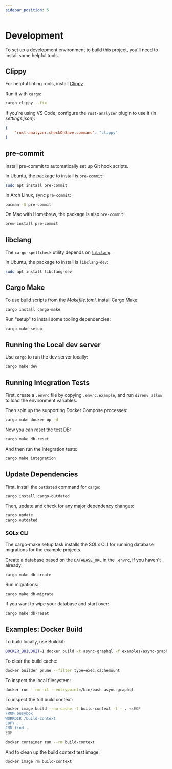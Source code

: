 ```yaml
---
sidebar_position: 5
---
```


# Development

To set up a development environment to build this project, you'll need to install some helpful tools.

## Clippy

For helpful linting rools, install [Clippy](https://github.com/rust-lang/rust-clippy)

Run it with `cargo`:

```sh
cargo clippy --fix
```

If you're using VS Code, configure the `rust-analyzer` plugin to use it (in _settings.json_):

```json
{
    "rust-analyzer.checkOnSave.command": "clippy"
}
```

## pre-commit

Install pre-commit to automatically set up Git hook scripts.

In Ubuntu, the package to install is `pre-commit`:

```sh
sudo apt install pre-commit
```

In Arch Linux, sync `pre-commit`:

```sh
pacman -S pre-commit
```

On Mac with Homebrew, the package is also `pre-commit`:

```sh
brew install pre-commit
```

## libclang

The `cargo-spellcheck` utility depends on [`libclang`](https://clang.llvm.org/doxygen/group__CINDEX.html).

In Ubuntu, the package to install is `libclang-dev`:

```sh
sudo apt install libclang-dev
```

## Cargo Make

To use build scripts from the _Makefile.toml_, install Cargo Make:

```sh
cargo install cargo-make
```

Run "setup" to install some tooling dependencies:

```sh
cargo make setup
```

## Running the Local dev server

Use `cargo` to run the dev server locally:

```sh
cargo make dev
```

## Running Integration Tests

First, create a `.envrc` file by copying `.envrc.example`, and run `direnv allow` to load the environment variables.

Then spin up the supporting Docker Compose processes:

```sh
cargo make docker up -d
```

Now you can reset the test DB:

```sh
cargo make db-reset
```

And then run the integration tests:

```sh
cargo make integration
```

## Update Dependencies

First, install the `outdated` command for `cargo`:

```sh
cargo install cargo-outdated
```

Then, update and check for any major dependency changes:

```sh
cargo update
cargo outdated
```

### SQLx CLI

The cargo-make setup task installs the SQLx CLI for running database migrations for the example projects.

Create a database based on the `DATABASE_URL` in the `.envrc`, if you haven't already:

```sh
cargo make db-create
```

Run migrations:

```sh
cargo make db-migrate
```

If you want to wipe your database and start over:

```sh
cargo make db-reset
```

## Examples: Docker Build

To build locally, use Buildkit:

```sh
DOCKER_BUILDKIT=1 docker build -t async-graphql -f examples/async-graphql/Dockerfile .
```

To clear the build cache:

```sh
docker builder prune --filter type=exec.cachemount
```

To inspect the local filesystem:

```sh
docker run --rm -it --entrypoint=/bin/bash async-graphql
```

To inspect the full build context:

```sh
docker image build --no-cache -t build-context -f - . <<EOF
FROM busybox
WORKDIR /build-context
COPY . .
CMD find .
EOF

docker container run --rm build-context
```

And to clean up the build context test image:

```sh
docker image rm build-context
```
